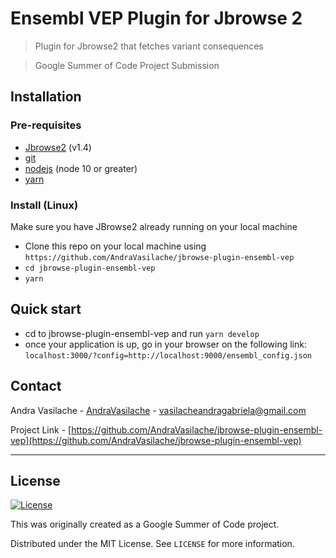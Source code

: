 # Ensembl VEP Plugin for Jbrowse 2

> Plugin for Jbrowse2 that fetches variant consequences

> Google Summer of Code Project Submission

## Installation

### Pre-requisites
- [Jbrowse2](https://github.com/GMOD/jbrowse-components) (v1.4)
- [git](https://git-scm.com/downloads)
- [nodejs](https://nodejs.org/en/download/) (node 10 or greater)
- [yarn](https://yarnpkg.com/en/docs/install)

### Install (Linux)
  Make sure you have JBrowse2 already running on your local machine
- Clone this repo on your local machine using `https://github.com/AndraVasilache/jbrowse-plugin-ensembl-vep`
- `cd jbrowse-plugin-ensembl-vep`
- `yarn`

## Quick start

- cd to jbrowse-plugin-ensembl-vep and run `yarn develop`
- once your application is up, go in your browser on the following link: `localhost:3000/?config=http://localhost:9000/ensembl_config.json`

## Contact

Andra Vasilache - [AndraVasilache](https://github.com/AndraVasilache) - [vasilacheandragabriela@gmail.com]()

Project Link - [https://github.com/AndraVasilache/jbrowse-plugin-ensembl-vep](https://github.com/AndraVasilache/jbrowse-plugin-ensembl-vep)

---

## License

[![License](http://img.shields.io/:license-mit-blue.svg?style=flat-square)](http://badges.mit-license.org)

This was originally created as a Google Summer of Code project.

Distributed under the MIT License. See `LICENSE` for more information.
